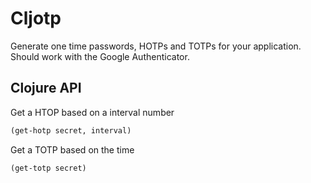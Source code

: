 Cljotp
======

Generate one time passwords, HOTPs and TOTPs for your application.
Should work with the Google Authenticator.

Clojure API
-----------

Get a HTOP based on a interval number

``` clojure
(get-hotp secret, interval)
```

Get a TOTP based on the time

``` clojure
(get-totp secret)
```
